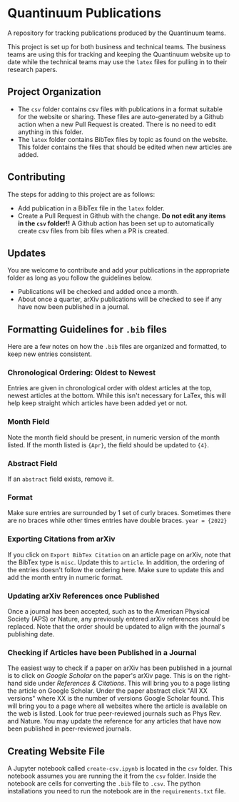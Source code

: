 # Quantinuum Publications

A repository for tracking publications produced by the Quantinuum teams.

This project is set up for both business and technical teams. The business teams are using this for tracking and keeping the Quantinuum website up to date while the technical teams may use the `latex` files for pulling in to their research papers.

## Project Organization

- The `csv` folder contains csv files with publications in a format suitable for the website or sharing. These files are auto-generated by a Github action when a new Pull Request is created. There is no need to edit anything in this folder.
- The `latex` folder contains BibTex files by topic as found on the website. This folder contains the files that should be edited when new articles are added.

## Contributing

The steps for adding to this project are as follows:

- Add publication in a BibTex file in the `latex` folder.
- Create a Pull Request in Github with the change. **Do not edit any items in the `csv` folder!!** A Github action has been set up to automatically create csv files from bib files when a PR is created.                  

## Updates

You are welcome to contribute and add your publications in the appropriate folder 
as long as you follow the guidelines below. 
- Publications will be checked and added once a month. 
- About once a quarter, arXiv publications will be checked to see if any have 
now been published in a journal.

## Formatting Guidelines for `.bib` files

Here are a few notes on how the `.bib` files are organized and formatted, to keep
new entries consistent.

### Chronological Ordering: Oldest to Newest

Entries are given in chronological order with oldest articles at the top, newest
articles at the bottom. While this isn't necessary for LaTex, this will help
keep straight which articles have been added yet or not.

### Month Field

Note the month field should be present, in numeric version of the month listed. 
If the month listed is `{Apr}`, the field should be updated to `{4}`.

### Abstract Field

If an `abstract` field exists, remove it.

### Format

Make sure entries are surrounded by 1 set of curly braces. Sometimes there are 
no braces while other times entries have double braces. `year = {2022}`

### Exporting Citations from arXiv

If you click on `Export BibTex Citation` on an article page on arXiv, note that
the BibTex type is `misc`. Update this to `article`. In addition, the ordering
of the entries doesn't follow the ordering here. Make sure to update this and
add the month entry in numeric format.

### Updating arXiv References once Published

Once a journal has been accepted, such as to the American Physical Society (APS)
or Nature, any previously entered arXiv references should be replaced. Note that
the order should be updated to align with the journal's publishing date.

### Checking if Articles have been Published in a Journal

The easiest way to check if a paper on arXiv has been published in a journal is 
to click on *Google Scholar* on the paper's arXiv page. This is on the 
right-hand side under *References & Citations*. This will bring you to a page 
listing the article on Google Scholar. Under the paper abstract click "All XX 
versions" where XX is the number of versions Google Scholar found. This will 
bring you to a page where all websites where the article is available on the web
is listed. Look for true peer-reviewed journals such as Phys Rev. and Nature. 
You may update the reference for any articles that have now been published in
peer-reviewed journals. 

## Creating Website File

A Jupyter notebook called `create-csv.ipynb` is located in the `csv` folder. 
This notebook assumes you are running the it from the `csv` folder. Inside the 
notebook are cells for converting the `.bib` file to `.csv`. The python 
installations you need to run the notebook are in the `requirements.txt` file. 